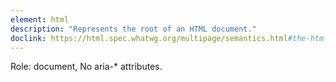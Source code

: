 ```yaml
---
element: html
description: "Represents the root of an HTML document."
doclink: https://html.spec.whatwg.org/multipage/semantics.html#the-html-element
---
```


<p class="mb-2">Role: document, No aria-* attributes.</p>
